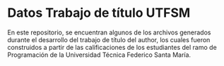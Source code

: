 # Datos Trabajo de título UTFSM

En este repositorio, se encuentran algunos de los archivos generados durante el desarrollo del trabajo de título del author, los cuales fueron construidos a partir de las calificaciones de los estudiantes del ramo de Programación de la Universidad Técnica Federico Santa María.
